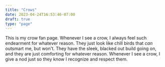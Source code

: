 ```yaml
---
title: "Crows"
date: 2023-04-24T16:53:46-07:00
draft: true
type: "page"
---
```


This is my crow fan page. Whenever I see a crow, I always feel such endearment for whatever reason. They just look like chill birds that *can* outsmart me, but won't. They have the sleek, blacked out build going on, and they are just comforting for whatever reason. Whenever I see a crow, I give a nod just so they know I recognize and respect them.
